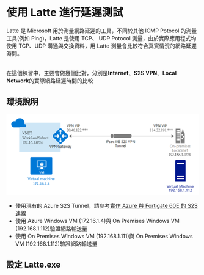 # 使用 Latte 進行延遲測試
Latte 是 Microsoft 用於測量網路延遲的工具，不同於其他 ICMP Potocol 的測量工具(例如 Ping)，Latte 是使用 TCP、
UDP Potocol 測量，由於實際應用程式均使用 TCP、UDP 溝通與交換資料，用 Latte 測量會比較符合真實情況的網路延遲時間。<br><br>

在這個練習中，主要會做幾個比對，分別是**Internet**、**S2S VPN**、**Local Network**的實際網路延遲時間的比較<br>

## 環境說明
 ![GITHUB](https://github.com/BrianHsing/Azure-Virtual-Network-Gateway/blob/master/Validate-Throughput-iPerf/image/lab.PNG "lab")<br>
 - 使用現有的 Azure S2S Tunnel，請參考[實作 Azure 與 Fortigate 60E 的 S2S 連線](https://github.com/BrianHsing/Azure-Virtual-Network-Gateway/tree/master/S2S/Fortigate) <br>
 - 使用 Azure Windows VM (172.16.1.4)與 On Premises Windows VM (192.168.1.112)驗證網路輸送量<br>
 - 使用 On Premises Windows VM (192.168.1.111)與 On Premises Windows VM (192.168.1.112)驗證網路輸送量<br>

## 設定 Latte.exe